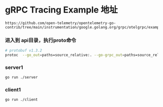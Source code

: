 # gRPC Tracing Example 地址

```$xslt
https://github.com/open-telemetry/opentelemetry-go-contrib/tree/main/instrumentation/google.golang.org/grpc/otelgrpc/example 
```
### 进入到 api目录，执行proto命令

```sh
# protobuf v1.3.2
protoc  --go_out=paths=source_relative:. --go-grpc_out=paths=source_relative:.  hello-service.proto
```

###  server1

```sh
go run ./server
```

###  client1

```sh
go run ./client
```